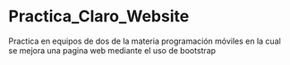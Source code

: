 # Practica_Claro_Website
Practica en equipos de dos de la materia programación móviles en la cual se mejora una pagina web mediante el uso de bootstrap
